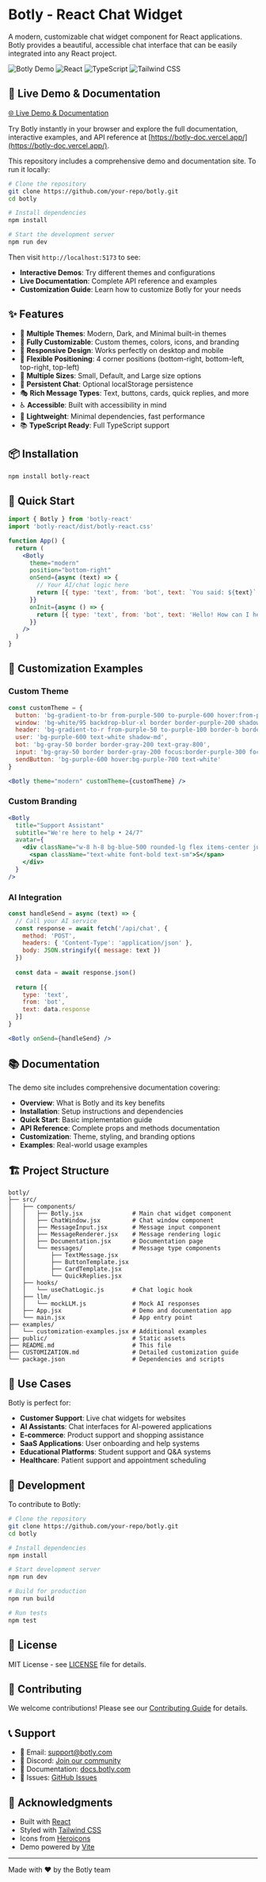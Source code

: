 
# Botly - React Chat Widget

A modern, customizable chat widget component for React applications. Botly provides a beautiful, accessible chat interface that can be easily integrated into any React project.

![Botly Demo](https://img.shields.io/badge/Status-Demo%20Ready-brightgreen)
![React](https://img.shields.io/badge/React-18+-blue)
![TypeScript](https://img.shields.io/badge/TypeScript-Ready-blue)
![Tailwind CSS](https://img.shields.io/badge/Tailwind%20CSS-3+-38B2AC)

## 🚀 Live Demo & Documentation

[🌐 Live Demo & Documentation](https://botly-doc.vercel.app/)

Try Botly instantly in your browser and explore the full documentation, interactive examples, and API reference at [https://botly-doc.vercel.app/](https://botly-doc.vercel.app/).


This repository includes a comprehensive demo and documentation site. To run it locally:

```bash
# Clone the repository
git clone https://github.com/your-repo/botly.git
cd botly

# Install dependencies
npm install

# Start the development server
npm run dev
```

Then visit `http://localhost:5173` to see:
- **Interactive Demos**: Try different themes and configurations
- **Live Documentation**: Complete API reference and examples
- **Customization Guide**: Learn how to customize Botly for your needs

## ✨ Features

- 🎨 **Multiple Themes**: Modern, Dark, and Minimal built-in themes
- 🎯 **Fully Customizable**: Custom themes, colors, icons, and branding
- 📱 **Responsive Design**: Works perfectly on desktop and mobile
- 🔧 **Flexible Positioning**: 4 corner positions (bottom-right, bottom-left, top-right, top-left)
- 📏 **Multiple Sizes**: Small, Default, and Large size options
- 💾 **Persistent Chat**: Optional localStorage persistence
- 🎭 **Rich Message Types**: Text, buttons, cards, quick replies, and more
- ♿ **Accessible**: Built with accessibility in mind
- 🚀 **Lightweight**: Minimal dependencies, fast performance
- 📚 **TypeScript Ready**: Full TypeScript support

## 📦 Installation

```bash
npm install botly-react
```

## 🚀 Quick Start

```jsx
import { Botly } from 'botly-react'
import 'botly-react/dist/botly-react.css'

function App() {
  return (
    <Botly
      theme="modern"
      position="bottom-right"
      onSend={async (text) => {
        // Your AI/chat logic here
        return [{ type: 'text', from: 'bot', text: `You said: ${text}` }]
      }}
      onInit={async () => {
        return [{ type: 'text', from: 'bot', text: 'Hello! How can I help?' }]
      }}
    />
  )
}
```

## 🎨 Customization Examples

### Custom Theme
```jsx
const customTheme = {
  button: 'bg-gradient-to-br from-purple-500 to-purple-600 hover:from-purple-600 hover:to-purple-700 text-white border border-purple-400',
  window: 'bg-white/95 backdrop-blur-xl border border-purple-200 shadow-xl',
  header: 'bg-gradient-to-r from-purple-50 to-purple-100 border-b border-purple-200',
  user: 'bg-purple-600 text-white shadow-md',
  bot: 'bg-gray-50 border border-gray-200 text-gray-800',
  input: 'bg-gray-50 border border-gray-200 focus:border-purple-300 focus:ring-2 focus:ring-purple-200',
  sendButton: 'bg-purple-600 hover:bg-purple-700 text-white'
}

<Botly theme="modern" customTheme={customTheme} />
```

### Custom Branding
```jsx
<Botly
  title="Support Assistant"
  subtitle="We're here to help • 24/7"
  avatar={
    <div className="w-8 h-8 bg-blue-500 rounded-lg flex items-center justify-center">
      <span className="text-white font-bold text-sm">S</span>
    </div>
  }
/>
```

### AI Integration
```jsx
const handleSend = async (text) => {
  // Call your AI service
  const response = await fetch('/api/chat', {
    method: 'POST',
    headers: { 'Content-Type': 'application/json' },
    body: JSON.stringify({ message: text })
  })
  
  const data = await response.json()
  
  return [{ 
    type: 'text', 
    from: 'bot', 
    text: data.response 
  }]
}

<Botly onSend={handleSend} />
```

## 📚 Documentation

The demo site includes comprehensive documentation covering:

- **Overview**: What is Botly and its key benefits
- **Installation**: Setup instructions and dependencies
- **Quick Start**: Basic implementation guide
- **API Reference**: Complete props and methods documentation
- **Customization**: Theme, styling, and branding options
- **Examples**: Real-world usage examples

## 🏗️ Project Structure

```
botly/
├── src/
│   ├── components/
│   │   ├── Botly.jsx              # Main chat widget component
│   │   ├── ChatWindow.jsx         # Chat window component
│   │   ├── MessageInput.jsx       # Message input component
│   │   ├── MessageRenderer.jsx    # Message rendering logic
│   │   ├── Documentation.jsx      # Documentation page
│   │   └── messages/              # Message type components
│   │       ├── TextMessage.jsx
│   │       ├── ButtonTemplate.jsx
│   │       ├── CardTemplate.jsx
│   │       └── QuickReplies.jsx
│   ├── hooks/
│   │   └── useChatLogic.js        # Chat logic hook
│   ├── llm/
│   │   └── mockLLM.js             # Mock AI responses
│   ├── App.jsx                    # Demo and documentation app
│   └── main.jsx                   # App entry point
├── examples/
│   └── customization-examples.jsx # Additional examples
├── public/                        # Static assets
├── README.md                      # This file
├── CUSTOMIZATION.md               # Detailed customization guide
└── package.json                   # Dependencies and scripts
```

## 🎯 Use Cases

Botly is perfect for:

- **Customer Support**: Live chat widgets for websites
- **AI Assistants**: Chat interfaces for AI-powered applications
- **E-commerce**: Product support and shopping assistance
- **SaaS Applications**: User onboarding and help systems
- **Educational Platforms**: Student support and Q&A systems
- **Healthcare**: Patient support and appointment scheduling

## 🔧 Development

To contribute to Botly:

```bash
# Clone the repository
git clone https://github.com/your-repo/botly.git
cd botly

# Install dependencies
npm install

# Start development server
npm run dev

# Build for production
npm run build

# Run tests
npm test
```

## 📄 License

MIT License - see [LICENSE](LICENSE) file for details.

## 🤝 Contributing

We welcome contributions! Please see our [Contributing Guide](CONTRIBUTING.md) for details.

## 📞 Support

- 📧 Email: support@botly.com
- 💬 Discord: [Join our community](https://discord.gg/botly)
- 📖 Documentation: [docs.botly.com](https://docs.botly.com)
- 🐛 Issues: [GitHub Issues](https://github.com/your-repo/botly/issues)

## 🙏 Acknowledgments

- Built with [React](https://reactjs.org/)
- Styled with [Tailwind CSS](https://tailwindcss.com/)
- Icons from [Heroicons](https://heroicons.com/)
- Demo powered by [Vite](https://vitejs.dev/)

---

Made with ❤️ by the Botly team
